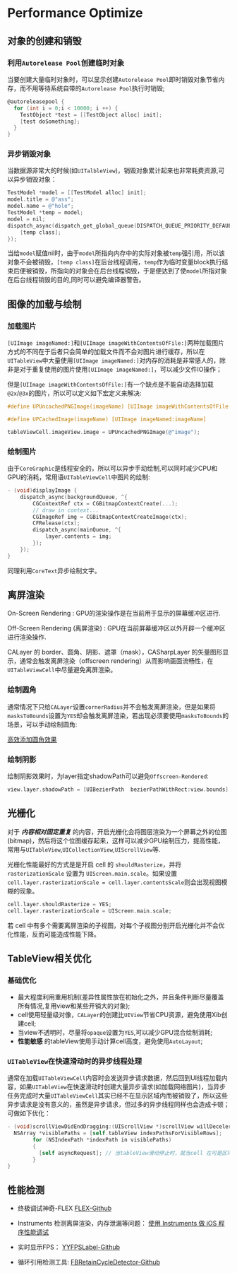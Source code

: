 # Performance Optimize

## 对象的创建和销毁

### 利用`Autorelease Pool`创建临时对象

当要创建大量临时对象时，可以显示创建`Autorelease Pool`即时销毁对象节省内存，而不用等待系统自带的`Autorelease Pool`执行时销毁;

```objectivec
@autoreleasepool {
  for (int i = 0;i < 10000; i ++) {
    TestObject *test = [[TestObject alloc] init];
    [test doSomething];
  }
}
```

### 异步销毁对象

当数据源非常大的时候(如`UITalbleView`)，销毁对象累计起来也非常耗费资源,可以异步销毁对象：

```objectivec
TestModel *model = [[TestModel alloc] init];
model.title = @"ass";
model.name = @"hole";
TestModel *temp = model;
model = nil;
dispatch_async(dispatch_get_global_queue(DISPATCH_QUEUE_PRIORITY_DEFAULT, 0), ^{
    [temp class];
});
```

当给`model`赋值nil时，由于`model`所指向内存中的实际对象被`temp`强引用，所以该对象不会被销毁，`[temp class]`在后台线程调用，`temp`作为临时变量block执行结束后便被销毁，所指向的对象会在后台线程销毁，于是便达到了使`model`所指对象在后台线程销毁的目的,同时可以避免编译器警告。

## 图像的加载与绘制

### 加载图片

`[UIImage imageNamed:]`和`[UIImage imageWithContentsOfFile:]`两种加载图片方式的不同在于后者只会简单的加载文件而不会对图片进行缓存，所以在`UITableView`中大量使用`[UIImage imageNamed:]`对内存的消耗是非常感人的，除非是对于重复使用的图片使用`[UIImage imageNamed:]`，可以减少文件IO操作；

但是`[UIImage imageWithContentsOfFile:]`有一个缺点是不能自动选择加载`@2x`/`@3x`的图片，所以可以定义如下宏定义来解决:

```objectivec
#define UPUncachedPNGImage(imageName) [UIImage imageWithContentsOfFile:[[NSBundle mainBundle] pathForResource:[NSString stringWithFormat:@"%@@%zdx",imageName,@([UIScreen mainScreen].scale).integerValue] ofType:@"png"]]

#define UPCachedImage(imageName) [UIImage imageNamed:imageName]

tableViewCell.imageView.image = UPUncachedPNGImage(@"image");
```

### 绘制图片

由于`CoreGraphic`是线程安全的，所以可以异步手动绘制,可以同时减少CPU和GPU的消耗，常用语`UITableViewCell`中图片的绘制:

```objectivec
- (void)displayImage {
    dispatch_async(backgroundQueue, ^{
        CGContextRef ctx = CGBitmapContextCreate(...);
        // draw in context...
        CGImageRef img = CGBitmapContextCreateImage(ctx);
        CFRelease(ctx);
        dispatch_async(mainQueue, ^{
            layer.contents = img;
        });
    });
}
```

同理利用`CoreText`异步绘制文字。

## 离屏渲染

On-Screen Rendering
: GPU的渲染操作是在当前用于显示的屏幕缓冲区进行.

Off-Screen Rendering (离屏渲染)
: GPU在当前屏幕缓冲区以外开辟一个缓冲区进行渲染操作.

CALayer 的 border、圆角、阴影、遮罩（mask），CASharpLayer 的矢量图形显示，通常会触发离屏渲染（offscreen rendering）从而影响画面流畅性，在`UITableViewCell`中尽量避免离屏渲染。

### 绘制圆角

通常情况下只给`CALayer`设置`cornerRadius`并不会触发离屏渲染，但是如果将`masksToBounds`设置为`YES`却会触发离屏渲染，若出现必须要使用`masksToBounds`的场景，可以手动绘制圆角:

[高效添加圆角效果](http://www.jianshu.com/p/f970872fdc22)

### 绘制阴影

绘制阴影效果时，为layer指定shadowPath可以避免`Offscreen-Rendered`:

```objectivec
view.layer.shadowPath = [UIBezierPath  bezierPathWithRect:view.bounds].CGPath;
```

## 光栅化

对于 ***内容相对固定重复*** 的内容，开启光栅化会将图层渲染为一个屏幕之外的位图(bitmap)，然后将这个位图缓存起来，这样可以减少GPU绘制压力，提高性能，常用与`UITableView`,`UICollectionView`,`UIScrollView`等.

光栅化性能最好的方式是是开启 cell 的 `shouldRasterize`，并将 `rasterizationScale` 设置为 `UIScreen.main.scale`。如果设置`cell.layer.rasterizationScale = cell.layer.contentsScale`则会出现视图模糊的现象。

```objectivec
cell.layer.shouldRasterize = YES;
cell.layer.rasterizationScale = UIScreen.main.scale;
```

若 cell 中有多个需要离屏渲染的子视图，对每个子视图分别开启光栅化并不会优化性能，反而可能造成性能下降。

## TableView相关优化

### 基础优化

* 最大程度利用重用机制(差异性属性放在初始化之外，并且条件判断尽量覆盖所有情况,复用view和某些开销大的对象);
* cell使用轻量级对像，`CALayer`的创建比`UIView`节省CPU资源，避免使用Xib创建cell;
* 当view不透明时，尽量将`opaque`设置为`YES`,可以减少GPU混合绘制消耗;
* **性能敏感** 的tableView使用手动计算cell高度，避免使用`AutoLayout`;

### `UITableView`在快速滑动时的异步线程处理

通常在加载`UITableViewCell`内容时会发送异步请求数据，然后回到UI线程加载内容，如果`UITableView`在快速滑动时创建大量异步请求(如加载网络图片)，当异步任务完成时大量`UITableViewCell`其实已经不在显示区域内而被销毁了，所以这些异步请求是没有意义的，虽然是异步请求，但过多的异步线程同样也会造成卡顿；
可做如下优化：
```objectivec
- (void)scrollViewDidEndDragging:(UIScrollView *)scrollView willDecelerate:(BOOL)decelerate {
  NSArray *visiblePaths = [self.tableView indexPathsForVisibleRows];
        for (NSIndexPath *indexPath in visiblePaths)
        {
          [self asyncRequest]; // 当tableView滑动停止时，就当cell 在可是区域内才发送异步请求
        }
}
```

## 性能检测

- 终极调试神奇-FLEX
  [FLEX-Github](https://github.com/Flipboard/FLEX)


- Instruments 检测离屏渲染，内存泄漏等问题：
  [使用 Instruments 做 iOS 程序性能调试](http://www.samirchen.com/use-instruments/)


- 实时显示FPS：
  [YYFPSLabel-Github](https://github.com/yehot/YYFPSLabel)


- 循环引用检测工具:
  [FBRetainCycleDetector-Github](https://github.com/facebook/FBRetainCycleDetector)

